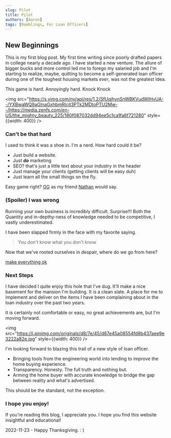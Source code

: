 ```yaml
---
slug: Pilot
title: Pilot 
authors: [Aaron]
tags: [Ramblings, For Loan Officers]
---
```

## New Beginnings

This is my first blog post. My first time writing since poorly drafted papers in college nearly a decade ago. 
I have started a new venture.
The allure of bigger bucks and more control led me to forego my salaried job and I'm starting to realize, maybe,
quitting to become a self-generated loan officer during one of the 
toughest housing markets *ever*, was not the greatest Idea. 

This game is hard. Annoyingly hard. Knock Knock

<img src="https://s.yimg.com/ny/api/res/1.2/SfUqjhynSnWBKVudWIHvUA--/YXBwaWQ9aGlnaGxhbmRlcjt3PTk2MDtoPTU2Mw--/https://media.zenfs.com/en-US/the_mighty_beauty_225/180f087032dd94ee5c1ca1fa6f721280" style={{width: 400}} />

### Can't be that hard
I used to think it was a shoe in. I'm a nerd. How hard could it be? 

* Just build a website. 
* Just ___do___ marketing
* SEO? that's just a little text about your industry in the header
* Just manage your clients (getting clients will be easy duh)  
* Just learn all the small things on the fly.

Easy game right? [GG](https://www.urbandictionary.com/define.php?term=GG) as my friend [Nathan](https://www.instagram.com/supranate/) would say.

### (Spoiler) I was wrong

Running your own business is incredibly difficult. Surprise!!! Both the Quantity and in-depthy-ness of knowledge
needed to be competitive, I vastly underestimated. 

I have been slapped firmly in the face with my favorite saying. 
> You don't know what you don't know

Now that we've rooted ourselves in despair, where do we go from here?

[make everything ok](http://make-everything-ok.com/)

### Next Steps

I have decided I quite enjoy this hole that I've dug. It'll make a nice basement for the mansion I'm building. It is a clean slate. 
A place for me to implement and deliver on the items I have been complaining about in the loan industry over the past two years.

It is certainly not comfortable or easy, no great achievements are, but I'm moving forward. 

<img src="https://i.pinimg.com/originals/d8/7e/45/d87e45a08554fd8b437aee9e3222a82e.jpg" style={{width: 400}} />


I'm looking forward to blazing this trail of a new style of loan officer. 

* Bringing tools from the engineering world into lending to improve the home buying experience.
* Transparency. Honesty. The full truth and nothing but.
* Arming the home buyer with accurate knowledge to bridge the gap between reality and what's advertised. 

This should be the standard, not the exception. 

### I hope you enjoy! 

 If you're reading this blog, I appreciate you.
 I hope you find this website insightful and educational!

2022-11-23 - Happy Thanksgiving. : )
